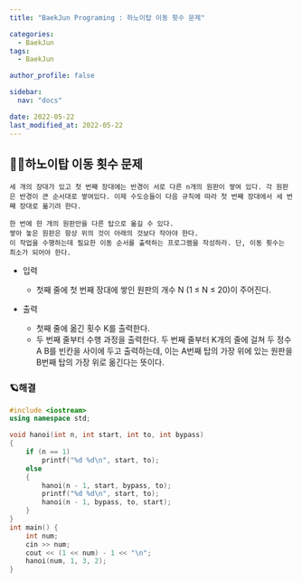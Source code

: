 ```yaml
---
title: "BaekJun Programing : 하노이탑 이동 횟수 문제"

categories:
  - BaekJun
tags:
  - BaekJun

author_profile: false

sidebar:
  nav: "docs"

date: 2022-05-22
last_modified_at: 2022-05-22
---
```



## 🙇‍♀️하노이탑 이동 횟수 문제

```
세 개의 장대가 있고 첫 번째 장대에는 반경이 서로 다른 n개의 원판이 쌓여 있다. 각 원판은 반경이 큰 순서대로 쌓여있다. 이제 수도승들이 다음 규칙에 따라 첫 번째 장대에서 세 번째 장대로 옮기려 한다.

한 번에 한 개의 원판만을 다른 탑으로 옮길 수 있다.
쌓아 놓은 원판은 항상 위의 것이 아래의 것보다 작아야 한다.
이 작업을 수행하는데 필요한 이동 순서를 출력하는 프로그램을 작성하라. 단, 이동 횟수는 최소가 되어야 한다.
```


* 입력
    - 첫째 줄에 첫 번째 장대에 쌓인 원판의 개수 N (1 ≤ N ≤ 20)이 주어진다.

* 출력
    - 첫째 줄에 옮긴 횟수 K를 출력한다.
    - 두 번째 줄부터 수행 과정을 출력한다. 두 번째 줄부터 K개의 줄에 걸쳐 두 정수 A B를 빈칸을 사이에 두고 출력하는데, 이는 A번째 탑의 가장 위에 있는 원판을 B번째 탑의 가장 위로 옮긴다는 뜻이다.


### 🪐해결


```cpp
#include <iostream>
using namespace std;

void hanoi(int n, int start, int to, int bypass)
{
    if (n == 1)
        printf("%d %d\n", start, to);
    else
    {
        hanoi(n - 1, start, bypass, to);
        printf("%d %d\n", start, to);
        hanoi(n - 1, bypass, to, start);
    }
}
int main() {
    int num;
    cin >> num;
    cout << (1 << num) - 1 << "\n";
    hanoi(num, 1, 3, 2);
}
```